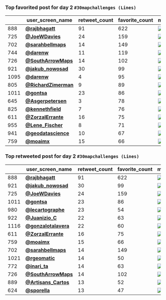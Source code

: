### Top favorited post for day 2 `#30mapchallenges (Lines)` 
|      | user_screen_name                                |   retweet_count |   favorite_count | media                                                                                        |
|------|-------------------------------------------------|-----------------|------------------|----------------------------------------------------------------------------------------------|
|  888 | **[@rajbhagatt](https://t.co/LkmRQdH81P)**      |              91 |              622 | ![](http://pbs.twimg.com/media/El0q6kyU8AAHlSS.jpg)                                          |
|  725 | **[@JoeWDavies](https://t.co/mwHzmibvom)**      |              24 |              159 | ![](http://pbs.twimg.com/media/El1571EXgAAMlJJ.jpg)                                          |
|  702 | **[@sarahbellmaps](https://t.co/tOxg3nHbbu)**   |              14 |              149 | ![](http://pbs.twimg.com/media/El2ACUrVcAAe5Mr.jpg)                                          |
|  744 | **[@darenw](https://t.co/DNoJo2SWsA)**          |              11 |              119 | ![](http://pbs.twimg.com/ext_tw_video_thumb/1323336246572290049/pu/img/rCNrIsgOjd17MxnB.jpg) |
|  726 | **[@SouthArrowMaps](https://t.co/pdQa0Mdjhs)**  |              14 |              102 | ![](http://pbs.twimg.com/media/ElkWSGsUcAAvE08.jpg)                                          |
|  921 | **[@jakub_nowosad](https://t.co/qnzLDxIOjC.)**  |              30 |               99 | ![](http://pbs.twimg.com/media/El0ZGvdW0AAEeQA.jpg)                                          |
| 1095 | **[@darenw](https://t.co/rZ2gtbJmI4)**          |               4 |               95 | ![](http://pbs.twimg.com/media/Elyc4d4XUAEs09h.jpg)                                          |
|  805 | **[@RichardZimerman](https://t.co/vCXHLLZdsl)** |               9 |               89 | ![](http://pbs.twimg.com/media/El1P1uCXYAI2ZmF.jpg)                                          |
| 1011 | **[@gontsa](https://t.co/bOaU5zS5BG)**          |              23 |               86 | ![](http://pbs.twimg.com/media/ElzopFSXUAAHiXU.png)                                          |
|  645 | **[@Asgerpetersen](https://t.co/9npzOdq8gs)**   |               3 |               78 | ![](http://pbs.twimg.com/media/El2YONXW0AEYxvL.png)                                          |
|  825 | **[@kennethfield](https://t.co/s1XVmoiC62)**    |               7 |               76 | ![](http://pbs.twimg.com/media/El1HqOoVcAUrqWm.jpg)                                          |
|  611 | **[@ZorzalErrante](https://t.co/8oGAs84EF6)**   |              16 |               75 | ![](http://pbs.twimg.com/media/El2yW6KXgAUOs9D.jpg)                                          |
|  955 | **[@Lene_Fischer](https://t.co/TP8RvGzLRR)**    |               8 |               71 | ![](http://pbs.twimg.com/media/El0IbZ_X0AA-gH3.jpg)                                          |
|  941 | **[@geodatascience](https://t.co/oLf41to4Lm)**  |              10 |               67 | ![](http://pbs.twimg.com/media/El0Q_K-WkAERf-q.jpg)                                          |
|  759 | **[@moaimx](https://t.co/fw1TQT6FGa)**          |              15 |               66 | ![](http://pbs.twimg.com/media/El1n-ufWMAAV9yB.jpg)                                          |                                        |

### Top retweeted post for day 2 `#30mapchallenges (Lines)`
|      | user_screen_name                                |   retweet_count |   favorite_count | media                                               |
|------|-------------------------------------------------|-----------------|------------------|-----------------------------------------------------|
|  888 | **[@rajbhagatt](https://t.co/LkmRQdH81P)**      |              91 |              622 | ![](http://pbs.twimg.com/media/El0q6kyU8AAHlSS.jpg) |
|  921 | **[@jakub_nowosad](https://t.co/qnzLDxIOjC.)**  |              30 |               99 | ![](http://pbs.twimg.com/media/El0ZGvdW0AAEeQA.jpg) |
|  725 | **[@JoeWDavies](https://t.co/mwHzmibvom)**      |              24 |              159 | ![](http://pbs.twimg.com/media/El1571EXgAAMlJJ.jpg) |
| 1011 | **[@gontsa](https://t.co/bOaU5zS5BG)**          |              23 |               86 | ![](http://pbs.twimg.com/media/ElzopFSXUAAHiXU.png) |
|  980 | **[@lecartographe](https://t.co/xbM3Hnj76T)**   |              23 |               54 | ![](http://pbs.twimg.com/media/Elz6jqVXYAEwIts.jpg) |
|  922 | **[@Juanizio_C](https://t.co/VhjWgGgXQJ)**      |              22 |               63 | ![](http://pbs.twimg.com/media/El0ZtfAWMAEgoNZ.jpg) |
| 1116 | **[@gonzalotalavera](https://t.co/I6UNoGYVOx)** |              22 |               60 | ![](http://pbs.twimg.com/media/ElyMGZFWkAA7Fx2.jpg) |
|  611 | **[@ZorzalErrante](https://t.co/8oGAs84EF6)**   |              16 |               75 | ![](http://pbs.twimg.com/media/El2yW6KXgAUOs9D.jpg) |
|  759 | **[@moaimx](https://t.co/fw1TQT6FGa)**          |              15 |               66 | ![](http://pbs.twimg.com/media/El1n-ufWMAAV9yB.jpg) |
|  702 | **[@sarahbellmaps](https://t.co/tOxg3nHbbu)**   |              14 |              149 | ![](http://pbs.twimg.com/media/El2ACUrVcAAe5Mr.jpg) |
| 1021 | **[@rgeomatic](https://t.co/ofp9Ygjz7f)**       |              14 |               50 | ![](http://pbs.twimg.com/media/ElzlfWxXIAAV4Pe.jpg) |
|  772 | **[@inari_ta](https://t.co/3MNh9EKe0r)**        |              14 |               63 | ![](http://pbs.twimg.com/media/El1fpGrXYAcZFnS.png) |
|  726 | **[@SouthArrowMaps](https://t.co/pdQa0Mdjhs)**  |              14 |              102 | ![](http://pbs.twimg.com/media/ElkWSGsUcAAvE08.jpg) |
|  889 | **[@Artisans_Cartos](https://t.co/9lBUZn1byD)** |              13 |               52 | ![](http://pbs.twimg.com/media/El0qeOcX0AMemY8.jpg) |
|  624 | **[@sporella](https://t.co/j3htmFyFN7)**        |              13 |               47 | ![](http://pbs.twimg.com/media/El2nlvNW0AAp_bs.png) |                                       |